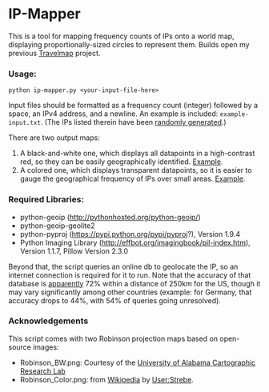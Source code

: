 # IP-Mapper

This is a tool for mapping frequency counts of IPs onto a world map,
displaying proportionally-sized circles to represent them. Builds open my
previous [Travelmap](https://github.com/Datamine/Travelmap) project.

### Usage:

`python ip-mapper.py <your-input-file-here>`

Input files should be formatted as a frequency count (integer) followed by a space, an IPv4 address, and a newline. An example is included: `example-input.txt`.
(The IPs listed therein have been [randomly generated](http://sqa.fyicenter.com/Online_Test_Tools/Test_IP_Address_Generator.php).)

There are two output maps:   
1. A black-and-white one, which displays all datapoints in a high-contrast red, so they can be easily geographically identified. [Example](https://raw.githubusercontent.com/Datamine/IP-Mapper/master/BW_1441336647.PNG).
2. A colored one, which displays transparent datapoints, so it is easier to gauge the geographical frequency of IPs over small areas. [Example](https://raw.githubusercontent.com/Datamine/IP-Mapper/master/Color_1441336647.PNG).

### Required Libraries:
* python-geoip (http://pythonhosted.org/python-geoip/)
* python-geoip-geolite2
* python-pyproj (https://pypi.python.org/pypi/pyproj?), Version 1.9.4
* Python Imaging Library (http://effbot.org/imagingbook/pil-index.htm), Version 1.1.7, Pillow Version 2.3.0

Beyond that, the script queries an online db to geolocate the IP, so an internet connection is required for it to run.
Note that the accuracy of that database is [apparently](https://www.maxmind.com/en/geoip2-city-database-accuracy?country=United+States&resolution=250) 72% within a distance of 250km for the US,
though it may vary significantly among other countries (example: for Germany, that accuracy drops to 44%, with 54% of queries going unresolved).

### Acknowledgements

This script comes with two Robinson projection maps based on open-source images:
* Robinson_BW.png: Courtesy of the [University of Alabama Cartographic Research Lab](http://alabamamaps.ua.edu/about.html)
* Robinson_Color.png: from [Wikipedia](http://upload.wikimedia.org/wikipedia/commons/9/96/Robinson_projection_SW.jpg) by [User:Strebe](http://commons.wikimedia.org/wiki/User:Strebe).
